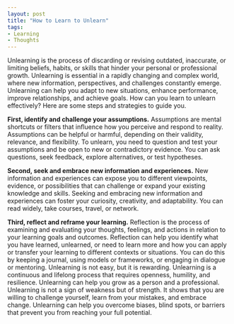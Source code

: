 ```yaml
---
layout: post
title: "How to Learn to Unlearn"
tags:
- Learning
- Thoughts
---
```


Unlearning is the process of discarding or revising outdated, inaccurate, or limiting beliefs, habits, or skills that hinder your personal or professional growth. Unlearning is essential in a rapidly changing and complex world, where new information, perspectives, and challenges constantly emerge. Unlearning can help you adapt to new situations, enhance performance, improve relationships, and achieve goals. How can you learn to unlearn effectively? Here are some steps and strategies to guide you. 

**First, identify and challenge your assumptions.** Assumptions are mental shortcuts or filters that influence how you perceive and respond to reality. Assumptions can be helpful or harmful, depending on their validity, relevance, and flexibility. To unlearn, you need to question and test your assumptions and be open to new or contradictory evidence. You can ask questions, seek feedback, explore alternatives, or test hypotheses. 

**Second, seek and embrace new information and experiences.** New information and experiences can expose you to different viewpoints, evidence, or possibilities that can challenge or expand your existing knowledge and skills. Seeking and embracing new information and experiences can foster your curiosity, creativity, and adaptability. You can read widely, take courses, travel, or network. 

**Third, reflect and reframe your learning.** Reflection is the process of examining and evaluating your thoughts, feelings, and actions in relation to your learning goals and outcomes. Reflection can help you identify what you have learned, unlearned, or need to learn more and how you can apply or transfer your learning to different contexts or situations. You can do this by keeping a journal, using models or frameworks, or engaging in dialogue or mentoring. Unlearning is not easy, but it is rewarding. Unlearning is a continuous and lifelong process that requires openness, humility, and resilience. Unlearning can help you grow as a person and a professional. Unlearning is not a sign of weakness but of strength. It shows that you are willing to challenge yourself, learn from your mistakes, and embrace change. Unlearning can help you overcome biases, blind spots, or barriers that prevent you from reaching your full potential.
